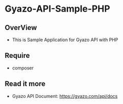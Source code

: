 # Gyazo-API-Sample-PHP

## OverView 

- This is Sample Application for Gyazo API with PHP

## Require

- composer

## Read it more

- Gyazo API Document: https://gyazo.com/api/docs
